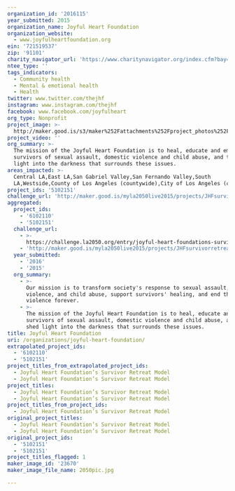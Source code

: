 ```yaml
---
organization_id: '2016115'
year_submitted: 2015
organization_name: Joyful Heart Foundation
organization_website:
  - www.joyfulheartfoundation.org
ein: '721519537'
zip: '91101'
charity_navigator_url: 'https://www.charitynavigator.org/index.cfm?bay=search.profile&ein=721519537'
ntee_type: ''
tags_indicators:
  - Community health
  - Mental & emotional health
  - Health
twitter: www.twitter.com/thejhf
instagram: www.instagram.com/thejhf
facebook: www.facebook.com/joyfulheart
org_type: Nonprofit
project_image: >-
  http://maker.good.is/s3/maker%252Fattachments%252Fproject_photos%252Fimages%252F23670%252Fdisplay%252F2050pic.jpg=c570x385
project_video: ''
org_summary: >-
  The mission of the Joyful Heart Foundation is to heal, educate and empower
  survivors of sexual assault, domestic violence and child abuse, and to shed
  light into the darkness that surrounds these issues.
areas_impacted: >-
  Central LA,East LA,San Gabriel Valley,San Fernando Valley,South
  LA,Westside,County of Los Angeles (countywide),City of Los Angeles (citywide)
project_ids: '5102151'
challenge_url: 'http://maker.good.is/myla2050live2015/projects/JHFsurvivorretreat.html'
aggregated:
  project_ids:
    - '6102110'
    - '5102151'
  challenge_url:
    - >-
      https://challenge.la2050.org/entry/joyful-heart-foundations-survivor-retreat-model
    - 'http://maker.good.is/myla2050live2015/projects/JHFsurvivorretreat.html'
  year_submitted:
    - '2016'
    - '2015'
  org_summary:
    - >-
      Our mission is to transform society's response to sexual assault, domestic
      violence, and child abuse, support survivors' healing, and end this
      violence forever.
    - >-
      The mission of the Joyful Heart Foundation is to heal, educate and empower
      survivors of sexual assault, domestic violence and child abuse, and to
      shed light into the darkness that surrounds these issues.
title: Joyful Heart Foundation
uri: /organizations/joyful-heart-foundation/
extrapolated_project_ids:
  - '6102110'
  - '5102151'
project_titles_from_extrapolated_project_ids:
  - Joyful Heart Foundation’s Survivor Retreat Model
  - Joyful Heart Foundation’s Survivor Retreat Model
project_titles:
  - Joyful Heart Foundation’s Survivor Retreat Model
  - Joyful Heart Foundation’s Survivor Retreat Model
project_titles_from_project_ids:
  - Joyful Heart Foundation’s Survivor Retreat Model
original_project_titles:
  - Joyful Heart Foundation’s Survivor Retreat Model
  - Joyful Heart Foundation’s Survivor Retreat Model
original_project_ids:
  - '5102151'
  - '5102151'
project_titles_flagged: 1
maker_image_id: '23670'
maker_image_file_name: 2050pic.jpg

---
```

